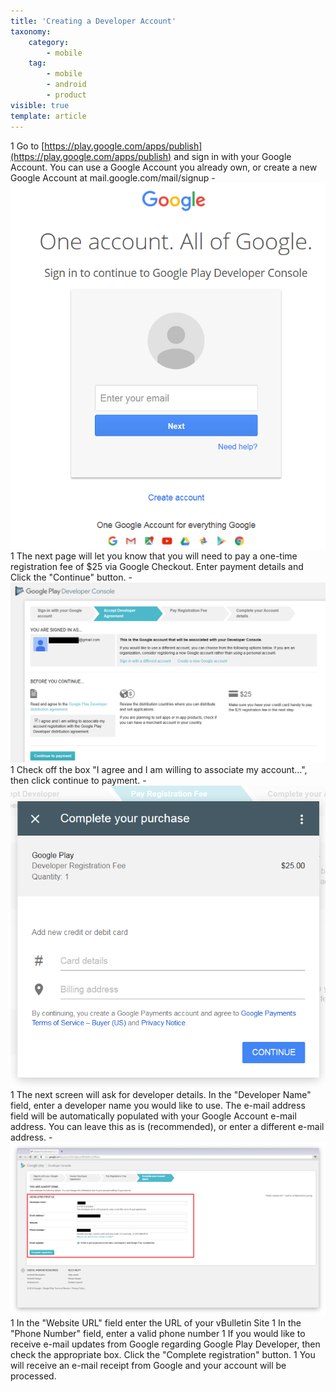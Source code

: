```yaml
---
title: 'Creating a Developer Account'
taxonomy:
    category:
        - mobile
    tag:
        - mobile
        - android
        - product
visible: true
template: article
---
```


1   Go to [https://play.google.com/apps/publish](https://play.google.com/apps/publish) and sign in with your Google Account. You can use a Google Account you already own, or create a new Google Account at mail.google.com/mail/signup 
    - ![Image 1](instr_android_001.png)
1   The next page will let you know that you will need to pay a one-time registration fee of $25 via Google Checkout. Enter payment details and Click the "Continue" button. 
    - ![Image 2](instr_android_002.png)
1   Check off the box "I agree and I am willing to associate my account...", then click continue to payment. 
    - ![Image 3](instr_android_004.png)
1   The next screen will ask for developer details. In the "Developer Name" field, enter a developer name you would like to use. The e-mail address field will be automatically populated with your Google Account e-mail address. You can leave this as is (recommended), or enter a different e-mail address.
    - ![Image 4](instr_android_003.png)
1   In the "Website URL" field enter the URL of your vBulletin Site 
1   In the "Phone Number" field, enter a valid phone number
1   If you would like to receive e-mail updates from Google regarding Google Play Developer, then check the appropriate box. Click the "Complete registration" button.
1   You will receive an e-mail receipt from Google and your account will be processed.